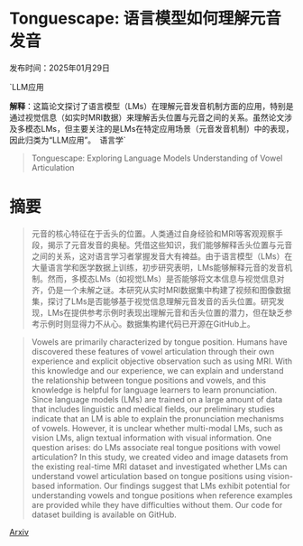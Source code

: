 # Tonguescape: 语言模型如何理解元音发音

发布时间：2025年01月29日

`LLM应用

**解释**：这篇论文探讨了语言模型（LMs）在理解元音发音机制方面的应用，特别是通过视觉信息（如实时MRI数据）来理解舌头位置与元音之间的关系。虽然论文涉及多模态LMs，但主要关注的是LMs在特定应用场景（元音发音机制）中的表现，因此归类为“LLM应用”。` `语言学`

> Tonguescape: Exploring Language Models Understanding of Vowel Articulation

# 摘要

> 元音的核心特征在于舌头的位置。人类通过自身经验和MRI等客观观察手段，揭示了元音发音的奥秘。凭借这些知识，我们能够解释舌头位置与元音之间的关系，这对语言学习者掌握发音大有裨益。由于语言模型（LMs）在大量语言学和医学数据上训练，初步研究表明，LMs能够解释元音的发音机制。然而，多模态LMs（如视觉LMs）是否能够将文本信息与视觉信息对齐，仍是一个未解之谜。本研究从实时MRI数据集中构建了视频和图像数据集，探讨了LMs是否能够基于视觉信息理解元音发音的舌头位置。研究发现，LMs在提供参考示例时表现出理解元音和舌头位置的潜力，但在缺乏参考示例时则显得力不从心。数据集构建代码已开源在GitHub上。

> Vowels are primarily characterized by tongue position. Humans have discovered these features of vowel articulation through their own experience and explicit objective observation such as using MRI. With this knowledge and our experience, we can explain and understand the relationship between tongue positions and vowels, and this knowledge is helpful for language learners to learn pronunciation. Since language models (LMs) are trained on a large amount of data that includes linguistic and medical fields, our preliminary studies indicate that an LM is able to explain the pronunciation mechanisms of vowels. However, it is unclear whether multi-modal LMs, such as vision LMs, align textual information with visual information. One question arises: do LMs associate real tongue positions with vowel articulation? In this study, we created video and image datasets from the existing real-time MRI dataset and investigated whether LMs can understand vowel articulation based on tongue positions using vision-based information. Our findings suggest that LMs exhibit potential for understanding vowels and tongue positions when reference examples are provided while they have difficulties without them. Our code for dataset building is available on GitHub.

[Arxiv](https://arxiv.org/abs/2501.17643)